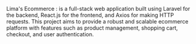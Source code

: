 Lima's Ecommerce : is a full-stack web application built using Laravel for the backend, React.js for the frontend, and Axios for making HTTP requests. This project aims to provide a robust and scalable ecommerce platform with features such as product management, shopping cart, checkout, and user authentication.


